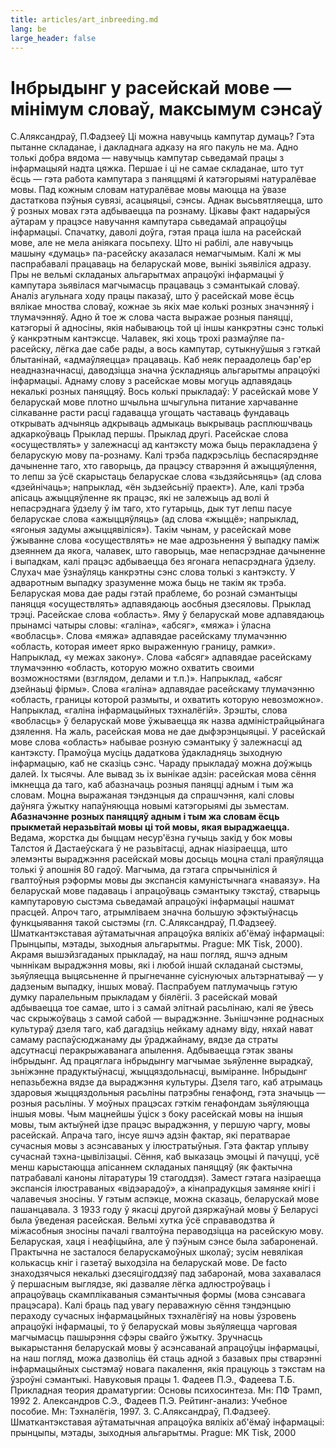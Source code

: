 ```yaml
---
title: articles/art_inbreeding.md 
lang: be
large_header: false
---
```



 
# Інбрыдынг у расейскай мове — мінімум словаў, максымум сэнсаў
С.Аляксандраў, П.Фадзееў
Ці можна навучыць кампутар думаць? Гэта пытанне складанае, і дакладнага
адказу на яго пакуль не ма. Адно толькі добра вядома — навучыць кампутар
сьведамай працы з інфармацыяй надта цяжка.
Першае і ці не самае складанае, што тут ёсць — гэта работа кампутара з
паняццямі й катэгорыямі натуралёвае мовы.
Пад кожным словам натуралёвае мовы маюцца на ўвазе дастаткова пэўныя
сувязі, асацыяцыі, сэнсы. Аднак высьвятляецца, што ў розных мовах
гэта адбываецца па рознаму.
Цікавы факт надарыўся аўтарам у працэсе навучання кампутара сьведамай
апрацоўцы інфармацыі. Спачатку, даволі доўга, гэтая праца ішла на
расейскай мове, але не  мела аніякага посьпеху. Што ні рабілі, але
навучыць машыну «думаць» па-расейску аказалася немагчымым. Калі ж мы
паспрабавалі працаваць на беларускай мове, вынікі зьявіліся адразу.
Пры не  вельмі складаных альгарытмах апрацоўкі інфармацыі ў кампутара
зьявілася магчымасць працаваць з сэмантыкай словаў.
Аналіз агульнага ходу працы паказаў, што ў расейскай мове ёсць вялікае
мноства словаў, кожнае зь якіх мае колькі розных значэнняў і
тлумачэнняў. Адно й тое ж слова часта выражае розныя
паняцці, катэгорыі й адносіны, якія набываюць той ці іншы
канкрэтны сэнс толькі ў канкрэтным кантэксце. Чалавек, які хоць
трохі размаўляе па-расейску, лёгка дае сабе рады, а вось кампутар,
сутыкнуўшыя з гэткай блытанінай, «адмаўляецца» працаваць. Каб неяк
пераадолець бар'ер неадназначнасці, даводзіцца значна ўскладняць
альгарытмы апрацоўкі інфармацыі.
Аднаму слову з расейскае мовы могуць адпавядаць некалькі розных
паняццяў. Вось колькі прыкладаў:
У расейскай мове
У беларускай мове
плотно
шчыльна 
шчыгульна
питание
харчаванне 
сілкаванне
расти
расці 
гадавацца
угощать
частаваць 
фундаваць
открывать
адчыняць 
адкрываць 
адмыкаць 
выкрываць 
расплюшчваць 
адкаркоўваць
<span class=»small»>Прыклад першы.</span>
Прыклад другі. Расейскае слова «осуществлять» у залежнасці ад кантэксту
можа быць перакладзена ў беларускую мову па-рознаму. Калі трэба
падкрэсьліць беспасярэдняе дачыненне таго, хто гаворыць, да
працэсу стварэння й ажыццяўлення, то лепш за ўсё скарыстаць
беларускае слова «зьдзяйсьняць» (ад слова «дзейнічаць»;
напрыклад, «ён зьдзейсьніў праект»). Але, калі трэба апісаць
ажыццяўленне як працэс, які не залежыць ад волі й непасрэднага
ўдзелу ў ім таго, хто гутарыць, дык тут лепш пасуе беларускае слова
«ажыццяўляць» (ад слова «жыццё»; напрыклад, «ягоныя задумы
ажыццявіліся»). Такім чынам, у расейскай мове ўжыванне
слова «осуществлять» не  мае адрозьнення ў выпадку паміж дзеяннем
да якога, чалавек, што гаворыць, мае непасрэднае дачыненне і
выпадкам, калі працэс адбываецца без ягонага непасрэднага
ўдзелу. Слухач мае ўзнаўляць канкрэтны сэнс слова толькі з
кантэксту. У адваротным выпадку зразуменне можа быць не такім
як трэба. Беларуская мова дае рады гэтай праблеме, бо рознай сэмантыцы
паняцця «осуществлять» адпавядаюць аосбныя дзесяловы.
Прыклад трэці. Расейскае слова «область». Яму ў беларускай мове
адпавядаюць прынамсі чатыры словы: «галіна», «абсяг», «мяжа» і
ўласна «вобласць». Слова «мяжа» адпавядае расейскаму тлумачэнню
«область, которая имеет ярко выраженную границу, рамки». Напрыклад,
«у межах закону». Слова «абсяг» адпавядае расейскаму тлумачэнню
«область, которую можно охватить своими возможностями (взглядом,
делами и т.п.)». Напрыклад, «абсяг дзейнаьці фірмы». Слова «галіна»
адпавядае расейскаму тлумачэнню «область, границы которой размыты,
и охватить которую невозможно». Напрыклад, «галіна інфармацыйных
тэхналёгій». Зрэшты, слова «вобласць» ў беларускай мове
ўжываецца як назва адміністрайцыйнага дзялення. На жаль,
расейская мова не дае дыфэрэнцыяцыі. У расейскай мове слова
«область» набывае розную сэмантыку ў залежнасці ад кантэксту.
Прамоўца мусіць дадаткова ўдакладняць зыходную інфармацыю, каб не
сказіць сэнс.
Чараду прыкладаў можна доўжыць далей. Іх тысячы. Але вывад зь іх вынікае
адзін: расейская мова сёння імкнецца да таго, каб абазначаць розныя
паняцці адным і тым жа словам. Моцна выражаная тэндэнцыя да
спрашчэння, калі словы даўняга ўжытку напаўняюцца новымі
катэгорыямі ды зьместам.
**Абазначэнне розных паняццяў адным і тым жа словам ёсць прыкметай
неразьвітай мовы ці той мовы, якая выраджаецца.**
Ведама, жорстка ды быццам несур'ёзна гучыць закід у бок мовы Талстоя й
Дастаеўскага ў не разьвітасці, аднак ніазіраецца, што элемэнты
выраджэння расейскай мовы досыць моцна сталі праяўляцца толькі
ў апошнія 80 гадоў. Магчыма, да гэтага спрычыніліся й гвалтоўныя
рэформы мовы ды экспансія камуністычнага «наваязу».
На беларускай мове падаваць і апрацоўваць сэмантыку тэкстаў, стварыць
кампутаровую сыстэма сьведамай апрацоўкі інфармацыі нашмат прасцей.
Апроч таго, атрымліваем значна большую эфэктыўнасць функцыявання
такой сыстэмы (гл. С.Аляксандраў, П.Фадзееў. Шматкантэкставая
аўтаматычная апрацоўка вялікіх аб'ёмаў інфармацыі: Прынцыпы,
мэтады, зыходныя альгарытмы. Prague: MK Tisk, 2000).
Акрамя вышэйзгаданых прыкладаў, на наш погляд, яшчэ адным чыннікам
выраджэння мовы, які і любой іншай складанай сыстэмы, зьяўляецца
выцясьненне й прыгнечанне суіснуючых альтэрнатываў — у дадзеным
выпадку, іншых моваў.
Паспрабуем патлумачыць гэтую думку паралельным прыкладам у біялёгіі. З
расейскай мовай адбываецца тое самае, што і з самай элітнай расьлінаю,
калі яе ўвесь час скрыжоўваць з самой сабой — выраджэнне. Зьнішчэнне
роднасных культураў дзеля таго, каб дагадзіць нейкаму аднаму віду,
няхай нават самаму распаўсюджанаму ды ўраджайнаму, вядзе да страты
адсутнасці перакрыжаванага апылення. Адбываецца гэтак званы
інбрыдынг. Ад працяглага інбрыдынгу магчымае зьяўленне
вырадкаў, зьніжэнне прадуктыўнасці, жыццяздольнасці,
выміранне. Інбрыдынг непазьбежна вядзе да выраджэння культуры.
Дзеля таго, каб атрымаць здаровыя жыццяздольныя расьліны патрэбны
генафонд, гэта значыць — розныя расьліны. У моўных працэсах гэткім
генафондам зьяўляюцца іншыя мовы. Чым мацнейшы ўціск з боку расейскай
мовы на іншыя мовы, тым актыўней ідзе працэс выраджэння, у першую
чаргу, мовы расейскай.
Апрача таго, інсуе яшчэ адзін фактар, які ператварае сучасныя мовы з
асэнсаваных у ілюстратыўныя. Гэта фактар уплыву сучаснай
тэхна-цывілізацыі. Сёння, каб выказаць эмоцыі й пачуцці,
усё менш карыстаюцца апісаннем складаных паняццяў (як фактычна
патрабавалі каноны літаратуры 19 стагоддзя). Замест гэтага
назіраецца экспансія ілюстраваных «відэарадоў», а кінапрадукцыя
замяняе кнігі і чалавечыя зносіны.
У гэтым аспэкце, можна сказаць, беларускай мове пашанцавала. З 1933 году
ў якасці другой дзяржаўнай мовы ў Беларусі была ўведеная расейская.
Вельмі хутка ўсё справаводзтва й міжасобныя зносіны пачалі гвалтоўна
пераводзіцца на расейскую мову. Беларуская, хаця і неафіцыйна, але ў
пэўным сэнсе была забароненай. Практычна не засталося
беларускамоўных школаў; зусім невялікая колькасць кніг і
газетаў выходзіла на беларускай мове. De facto знаходзячыся некалькі
дзесяцігоддзяў пад забаронай, мова захавалася ў першасным
выглядзе, які дазваляе лёгка адлюстроўваць і апрацоўваць
скамплікаваныя сэмантычныя формы (мова сэнсавага працэсара).
Калі браць пад увагу пераважную сёння тэндэнцыю пераходу сучасных
інфармацыйных тэхналёгіяў на новы ўзровень апрацоўкі інфармацыі,
то ў беларускай мовы зьяўляецца чарговая магчымасць пашырэння сфэры
свайго ўжытку.
Зручнасць выкарыстання беларускай мовы ў асэнсаванай апрацоўцы
інфармацыі, на наш погляд, можа дазволіць ёй стаць адной з
базавых пры стварэнні інфармацыйных сыстэмаў новага пакалення,
якія працуюць з тэкстам на ўзроўні сэмантыкі.
Навуковыя працы
1\. Фадеев П.Э., Фадеева Т.Б. Прикладная теория драматургии: Основы
психосинтеза. Мн: ПФ Трамп, 1992
2\. Александров С.Э., Фадеев П.Э. Рейтинг-анализ: Учебное пособие. Мн:
Тэхналёгія, 1997.
3\. С.Аляксандраў, П.Фадзееў. Шматкантэкставая аўтаматычная апрацоўка
вялікіх аб'ёмаў інфармацыі: прынцыпы, мэтады, зыходныя альгарытмы.
Prague: MK Tisk, 2000
